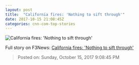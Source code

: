 ```yaml
---
layout: post
title:  "California fires: 'Nothing to sift through'"
date: 2017-10-15 21:08:45Z
categories: cnn-com-top-stories
---
```


![California fires: 'Nothing to sift through'](http://cdn.cnn.com/cnnnext/dam/assets/171015025216-01-california-wildfires-1015-super-tease.jpg)




Full story on F3News: [California fires: 'Nothing to sift through'](http://www.f3nws.com/n/Rcsua)

> Posted on: Sunday, October 15, 2017 9:08:45 PM
